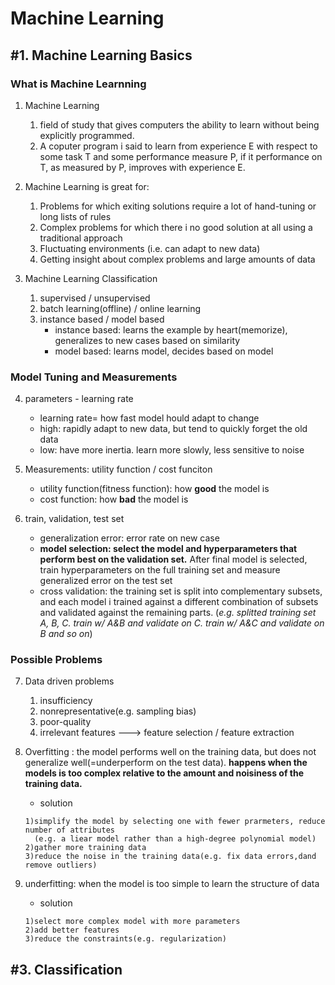 # Machine Learning

## #1. Machine Learning Basics
### What is Machine Learnning
1. Machine Learning  
    1. field of study that gives computers the ability to learn without being explicitly programmed.  
    2. A coputer program i said to learn from experience E with respect to some task T and some performance measure P, if it performance on T, as measured by P, improves with experience E.  

2. Machine Learning is great for:
    1. Problems for which exiting solutions require a lot of hand-tuning or long lists of rules  
    2. Complex problems for which there i no good solution at all using a traditional approach  
    3. Fluctuating environments (i.e. can adapt to new data)  
    4. Getting insight about complex problems and large amounts of data  

3. Machine Learning Classification
    1. supervised / unsupervised  
    2. batch learning(offline) / online learning  
    3. instance based / model based  
        - instance based: learns the example by heart(memorize), generalizes to new cases based on similarity  
        - model based: learns model, decides based on model  
  
### Model Tuning and Measurements
4. parameters - learning rate  
    - learning rate= how fast model hould adapt to change  
    - high: rapidly adapt to new data, but tend to quickly forget the old data   
    - low: have more inertia. learn more slowly, less sensitive to noise  

5. Measurements: utility function / cost funciton  
    - utility function(fitness function): how **good** the model is  
    - cost function: how **bad** the model is  
    
6. train, validation, test set
    - generalization error: error rate on new case  
    - **model selection: select the model and hyperparameters that perform best on the validation set.** After final model is selected, train hyperparameters on the full training set and measure generalized error on the test set
    - cross validation: the training set is split into complementary subsets, and each model i trained against a different combination of subsets and validated against the remaining parts. (_e.g. splitted training set A, B, C. train w/ A&B and validate on C. train w/ A&C and validate on B and so on_)

  
### Possible Problems
7. Data driven problems  
    1. insufficiency  
    2. nonrepresentative(e.g. sampling bias)  
    3. poor-quality  
    4. irrelevant features ---> feature selection / feature extraction  
 
8. Overfitting : the model performs well on the training data, but does not generalize well(=underperform on the test data). **happens when the models is too complex relative to the amount and noisiness of the training data.**  
    - solution
    ```
    1)simplify the model by selecting one with fewer prarmeters, reduce number of attributes
      (e.g. a liear model rather than a high-degree polynomial model)
    2)gather more training data   
    3)reduce the noise in the training data(e.g. fix data errors,dand remove outliers)
    ```

9. underfitting: when the model is too simple to learn the structure of data
    - solution
    ```
    1)select more complex model with more parameters  
    2)add better features  
    3)reduce the constraints(e.g. regularization)
    ```  
						 

## #3. Classification
  

